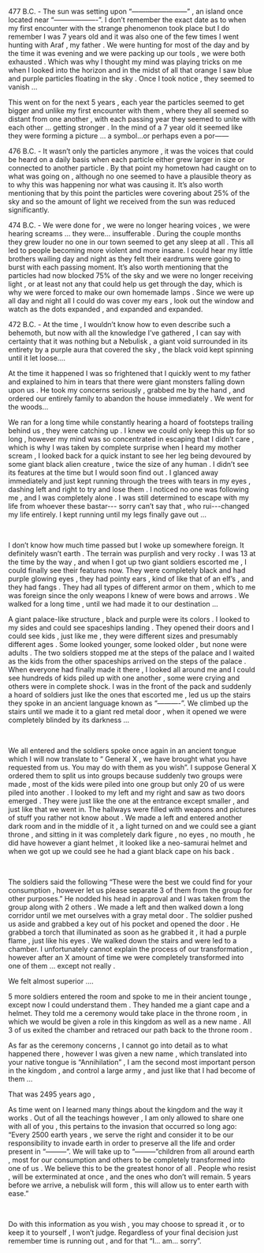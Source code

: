 477 B.C. - The sun was setting upon “————————” , an island once located near “——————-”. I don’t remember the exact date as to when my first encounter with the strange phenomenon took place but I do remember I was 7 years old and it was also one of the few times I went hunting with Araf , my father . We were hunting for most of the day and by the time it was evening and we were packing up our tools , we were both exhausted . Which was why I thought my mind was playing tricks on me when I looked into the horizon and in the midst of all that orange I saw blue and purple particles floating in the sky . Once I took notice , they seemed to vanish …

This went on for the next 5 years , each year the particles seemed to get bigger and unlike my first encounter with them , where they all seemed so distant from one another , with each passing year they seemed to unite with each other … getting stronger . In the mind of a 7 year old it seemed like they were forming a picture … a symbol…or perhaps even a por——

476 B.C. - It wasn’t only the particles anymore , it was the voices that could be heard on a daily basis when each particle either grew larger in size or connected to another particle . By that point my hometown had caught on to what was going on , although no one seemed to have a plausible theory as to why this was happening nor what was causing it. It’s also worth mentioning that by this point the particles were covering about 25% of the  sky and so the amount of light we received from the sun was reduced significantly.

474 B.C. - We were done for , we were no longer hearing voices , we were hearing screams … they were… insufferable . During the couple months they grew louder no one in our town seemed to get any sleep at all . This all led to people becoming more violent and more insane. I could hear my little  brothers wailing day and night as they felt their eardrums were going to burst with each passing moment. It’s also worth mentioning that the particles had now blocked 75% of the sky and we were no longer receiving light , or at least not any that could help us get through the day, which is why we were forced to make our own homemade lamps . Since we were up all day and night all I could do was cover my ears , look out the window and watch as the dots expanded , and expanded and expanded.

472 B.C. - At the time ,  I wouldn’t know how to even describe such a behemoth, but now with all the knowledge I’ve gathered , I can say with certainty that it was nothing but a Nebulisk , a giant void surrounded in its entirety by a purple aura that covered the sky , the black void kept spinning until it let loose….

At the time it happened I was so frightened that I quickly went to my father and explained to him in tears that there were giant monsters falling down upon us . He took my concerns seriously , grabbed me by the hand , and ordered our entirely family to abandon the house immediately . We went for the woods…

We ran for a long time while constantly hearing a hoard of footsteps trailing behind us , they were catching up . I knew we could only keep this up for so long , however my mind was so concentrated in escaping that I didn’t care , which is why I was taken by complete surprise when I heard my mother scream , I looked back for a quick instant to see her leg being devoured by some giant black alien creature , twice the size of any human . I didn’t see its features at the time but I would soon find out . I glanced away immediately and just kept running through the trees with tears in my eyes , dashing left and right to try and lose them . I noticed no one was following me , and I was completely alone . I was still determined to escape with my life from whoever these bastar--- sorry can’t say that ,  who rui---changed my life entirely. I kept running until my legs finally gave out ...

&#x200B;

I don’t know how much time passed but I woke up somewhere foreign. It definitely wasn’t earth . The terrain was purplish and very rocky . I was 13 at the time by the way , and when I got up two giant soldiers escorted me , I could finally see their features  now. They were completely black and had purple glowing eyes , they had pointy ears , kind of like that of an elf’s , and they had fangs . They had all types of different armor on them , which to me was foreign since the only weapons I knew of were bows and arrows . We walked for a long time , until we had made it to our destination …

A giant palace-like structure , black and purple were its colors . I looked to my sides and could see spaceships landing . They opened their doors and I could see kids , just like me , they were different sizes and presumably different ages . Some looked younger, some looked older , but none were adults . The two soldiers stopped me at the steps of the palace and I waited as the kids from the other spaceships arrived on the steps of the palace . When everyone had finally made it there , I looked all around me and I could see hundreds of kids piled up with one another , some were crying and others were in complete shock. I was in the front of the pack and suddenly a hoard of soldiers just like the ones that escorted me , led us up the stairs they spoke in an ancient language known as “———-”.  We climbed up the stairs until we made it to a giant red metal door , when it opened we were completely blinded by its darkness ...

&#x200B;

We all entered and the soldiers spoke once again in an ancient tongue which I will now translate to “ General X , we have brought what you have requested from us. You may do with them as you wish”. I suppose General X ordered them to split us into groups because suddenly two groups were made , most of the kids were piled into one group but only 20 of us were piled into another . I looked to my left and my right and saw as two doors emerged . They were just like the one at the entrance except smaller , and just like that we went in. The hallways were filled with weapons and pictures of stuff you rather not know about . We made a left and entered another dark room and in the middle of it , a light turned on and we could see a giant throne , and sitting in it was completely dark figure , no eyes , no mouth , he did have however a giant helmet , it looked like a neo-samurai helmet and when we got up we could see he had a giant black cape on his back .

&#x200B;

The soldiers said the following “These were the best we could find for your consumption , however let us please separate 3 of them from the group for other purposes.” He nodded his head in approval and I was taken from the group along with 2 others . We made a left and then walked down a long corridor until we met ourselves with a gray metal door . The soldier pushed us aside and grabbed a key out of his pocket and opened the door . He grabbed a torch that illuminated as soon as he grabbed it , it had a purple flame , just like his eyes . We walked down the stairs and were led to a chamber. I unfortunately cannot explain the process of our transformation , however after an X amount of time we were completely transformed into one of them … except not really .

We felt almost superior ….

5 more soldiers entered the room and spoke to me in their ancient tounge , except now I could understand them . They handed me a giant cape and a helmet. They told me a ceremony would take place in the throne room , in which we would be given a role in this kingdom as well as a new name . All 3 of us exited the chamber and retraced our path back to the throne room .

As far as the ceremony concerns , I cannot go into detail as to what happened there , however I was given a new name , which translated into your native tongue is “Annihilation” , I am the second most important person in the kingdom , and control a large army , and just like that I had become of them …

That was 2495 years ago ,

As time went on I learned many things about the kingdom and the way it works . Out of all the teachings however , I am only allowed to share one with all of you , this pertains to the invasion that occurred so long ago: “Every 2500 earth years , we serve the right and consider  it to be our responsibility to invade earth in order to preserve all the life and order present in “———”. We will take up to “———”children from all around earth , most for our consumption and others to be completely transformed into one of us . We believe this to be the greatest honor of all . People who resist , will be exterminated at once , and the ones who don’t will remain. 5 years before we arrive, a nebulisk will form , this will allow us to enter earth with ease.”

&#x200B;

Do with this information as you wish , you may choose to spread it , or to keep it to yourself , I won’t judge.  Regardless of your final decision just remember time is running out , and for that “I... am...  sorry”.